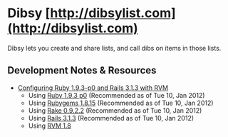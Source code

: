 #  Dibsy [http://dibsylist.com](http://dibsylist.com)

Dibsy lets you create and share lists, and call dibs on items in those lists.

## Development Notes &amp; Resources
- [Configuring Ruby 1.9.3-p0 and Rails 3.1.3 with RVM](http://railsapps.github.com/installing-rails-3-1.html)
  - Using [Ruby 1.9.3 p0](http://www.ruby-lang.org/en/downloads/) (Recommended as of Tue 10, Jan 2012)
  - Using [Rubygems 1.8.15](https://rubygems.org/gems/rubygems-update) (Recommended as of Tue 10, Jan 2012)
  - Using [Rake 0.9.2.2](http://rubygems.org/gems/rake) (Recommended as of Tue 10, Jan 2012)
  - Using [Rails 3.1.3](http://rubygems.org/gems/rails) (Recommended as of Tue 10, Jan 2012)
  - Using [RVM 1.8](http://beginrescueend.com/)

